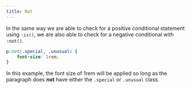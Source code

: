 ```yaml
---
title: Not
---
```


In the same way we are able to check for a positive conditional statement using `:is()`, we are also able to check for a negative conditional with `:not()`.

~~~css
p:not(.special, .unusual) {
    font-size: 1rem;
}
~~~

In this example, the font size of 1rem will be applied so long as the paragraph does **not** have either the `.special` or `.unusual` class.


